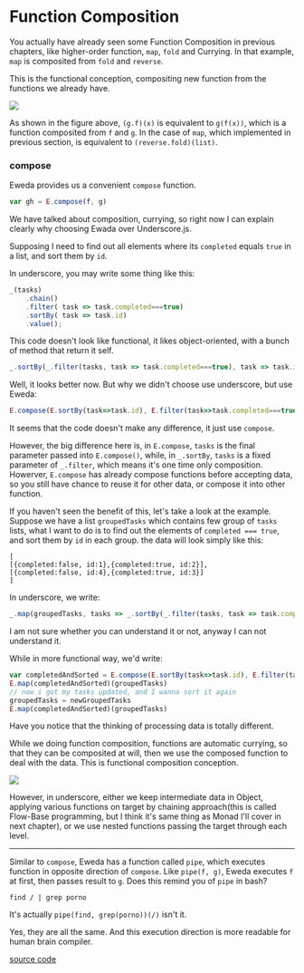 # Function Composition

You actually have already seen some Function Composition in previous chapters, like higher-order function, `map`, `fold` and Currying. In that example, `map` is composited from `fold` and `reverse`.

This is the functional conception, compositing new function from the functions we already have.

![](http://turner.faculty.swau.edu/mathematics/materialslibrary/images/composition.jpg)


As shown in the figure above, `(g.f)(x)` is equivalent to `g(f(x))`, which is a function composited from `f` and `g`. In the case of `map`, which implemented in previous section, is equivalent to `(reverse.fold)(list)`.

### compose

Eweda provides us a convenient `compose` function.

```js
var gh = E.compose(f, g)
```

We have talked about composition, currying, so right now I can explain clearly why choosing Ewada over Underscore.js.

Supposing I need to find out all elements where its `completed` equals `true` in a list, and sort them by `id`.

In underscore, you may write some thing like this:
```js
_(tasks)
    .chain()
    .filter( task => task.completed===true)
    .sortBy( task => task.id)
    .value();
```

This code doesn't look like functional, it likes object-oriented, with a bunch of method that return it self.

```js
_.sortBy(_.filter(tasks, task => task.completed===true), task => task.id)
```

Well, it looks better now. But why we didn't choose use underscore, but use Eweda:

```js
E.compose(E.sortBy(task=>task.id), E.filter(task=>task.completed===true))(tasks)
```

It seems that the code doesn't make any difference, it just use `compose`.

However, the big difference here is, in `E.compose`, `tasks` is the final parameter passed into `E.compose()`, while, in `_.sortBy`, `tasks` is a fixed parameter of `_.filter`, which means it's one time only composition. Howerver, `E.compose` has already compose functions before accepting data, so you still have chance to reuse it for other data, or compose it into other function.

If you haven't seen the benefit of this, let's take a look at the example. Suppose we have a list `groupedTasks`  which contains few group of `tasks` lists, what I want to do is to find out the elements of `completed === true`, and sort them by `id` in each group. the data will look simply like this:
```
[
[{completed:false, id:1},{completed:true, id:2}],
[{completed:false, id:4},{completed:true, id:3}]
]
```

In underscore, we write:
```js
_.map(groupedTasks, tasks => _.sortBy(_.filter(tasks, task => task.completed===true), task => task.id))

```
I am not sure whether you can understand it or not, anyway I can not understand it.

While in more functional way, we'd write:
```js
var completedAndSorted = E.compose(E.sortBy(task=>task.id), E.filter(task=>task.completed===true))
E.map(completedAndSorted)(groupedTasks)
// now i got my tasks updated, and I wanna sort it again
groupedTasks = newGroupedTasks
E.map(completedAndSorted)(groupedTasks)
```

Have you notice that the thinking of processing data is totally different.

While we doing function composition, functions are automatic currying, so that they can be composited at will, then we use the composed function to deal with the data. This is functional composition conception.

![](http://www.moebiusnoodles.com/s/wp-content/uploads/2012/09/ThreeFunctionMachines.jpg)

However, in underscore, either we keep intermediate data in Object, applying various functions on target by chaining approach(this is called Flow-Base programming, but I think it's same thing as Monad I'll cover in next chapter), or we use nested functions passing the target through each level.

-----
Similar to `compose`, Eweda has a function called `pipe`, which executes function in opposite direction of `compose`. Like `pipe(f, g)`, Eweda executes `f` at first, then passes result to `g`. Does this remind you of `pipe` in bash?
```
find / | grep porno
```
It's actually `pipe(find, grep(porno))(/)` isn't it.

Yes, they are all the same. And this execution direction is more readable for human brain compiler.

[source code](http://jsbin.com/hivaje/1/edit?js)
